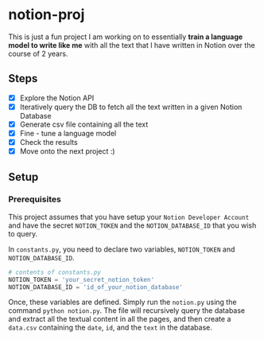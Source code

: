 # notion-proj

This is just a fun project I am working on to essentially **train a language model to write like me** with all the text that I have written in Notion over the course of 2 years.

## Steps

* [x] Explore the Notion API
* [x] Iteratively query the DB to fetch all the text written in a given Notion Database
* [x] Generate csv file containing all the text
* [x] Fine - tune a language model
* [x] Check the results
* [x] Move onto the next project :)

## Setup

### Prerequisites

This project assumes that you have setup your `Notion Developer Account` and have the secret `NOTION_TOKEN` and the `NOTION_DATABASE_ID` that you wish to query.

In `constants.py`, you need to declare two variables, `NOTION_TOKEN` and `NOTION_DATABASE_ID`.

```python
# contents of constants.py
NOTION_TOKEN = 'your_secret_notion_token'
NOTION_DATABASE_ID = 'id_of_your_notion_database'
```

Once, these variables are defined. Simply run the `notion.py` using the command `python notion.py`. The file will recursively query the database and extract all the textual content in all the pages, and then create a `data.csv` containing the `date`, `id`, and the `text` in the database.
